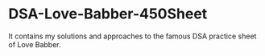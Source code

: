 # DSA-Love-Babber-450Sheet
It contains my solutions and approaches to the famous DSA practice sheet of Love Babber.

